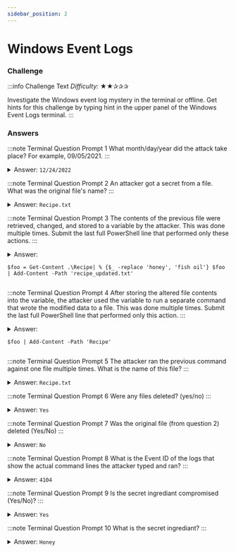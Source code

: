 ```yaml
---
sidebar_position: 2
---
```

# Windows Event Logs

### Challenge
:::info Challenge Text
*Difficulty:* ★★✰✰✰

Investigate the Windows event log mystery in the terminal or offline. Get hints for this challenge by typing hint in the upper panel of the Windows Event Logs terminal.
:::

### Answers

:::note Terminal Question Prompt 1
What month/day/year did the attack take place? For example, 09/05/2021.
:::

<details>
<summary>Answer: <code>12/24/2022</code></summary>
</details>



:::note Terminal Question Prompt 2
An attacker got a secret from a file. What was the original file's name?
:::

<details>
<summary>Answer: <code>Recipe.txt</code></summary>
</details>


:::note Terminal Question Prompt 3
The contents of the previous file were retrieved, changed, and stored to a variable by the attacker. This was done multiple times. Submit the last full PowerShell line that performed only these actions.
:::

<details>
<summary>Answer:

```$foo = Get-Content .\Recipe| % {$_ -replace 'honey', 'fish oil'} $foo | Add-Content -Path 'recipe_updated.txt'```
</summary>
</details>



:::note Terminal Question Prompt 4
After storing the altered file contents into the variable, the attacker used the variable to run a separate command that wrote the modified data to a file. This was done multiple times. Submit the last full PowerShell line that performed only this action.
:::


<details>
<summary>Answer: 

```$foo | Add-Content -Path 'Recipe'```

</summary>
</details>




:::note Terminal Question Prompt 5
The attacker ran the previous command against one file multiple times. What is the name of this file?
:::

<details>
<summary>Answer: <code>Recipe.txt</code></summary>
</details>



:::note Terminal Question Prompt 6
Were any files deleted? (yes/no)
:::

<details>
<summary>Answer: <code>Yes</code></summary>
</details>



:::note Terminal Question Prompt 7
Was the original file (from question 2) deleted (Yes/No)
:::

<details>
<summary>Answer: <code>No</code></summary>
</details>



:::note Terminal Question Prompt 8
What is the Event ID of the logs that show the actual command lines the attacker typed and ran?
:::


<details>
<summary>Answer: <code>4104</code></summary>
</details>



:::note Terminal Question Prompt 9
Is the secret ingrediant compromised (Yes/No)?
:::


<details>
<summary>Answer: <code>Yes</code></summary>
</details>



:::note Terminal Question Prompt 10
What is the secret ingrediant?
:::

<details>
<summary>Answer: <code>Honey</code></summary>
</details>